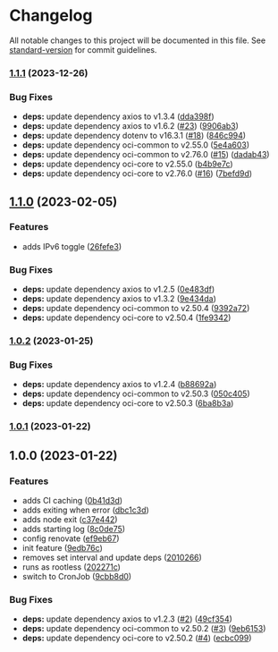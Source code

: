 # Changelog

All notable changes to this project will be documented in this file. See [standard-version](https://github.com/conventional-changelog/standard-version) for commit guidelines.

### [1.1.1](https://github.com/powerkernel/oci-cf-ip-rule/compare/v1.1.0...v1.1.1) (2023-12-26)


### Bug Fixes

* **deps:** update dependency axios to v1.3.4 ([dda398f](https://github.com/powerkernel/oci-cf-ip-rule/commit/dda398f1486de56e16dcd127022d793d564194ec))
* **deps:** update dependency axios to v1.6.2 ([#23](https://github.com/powerkernel/oci-cf-ip-rule/issues/23)) ([9906ab3](https://github.com/powerkernel/oci-cf-ip-rule/commit/9906ab33cb4b416905e63ff0a0d2ced7790e59c9))
* **deps:** update dependency dotenv to v16.3.1 ([#18](https://github.com/powerkernel/oci-cf-ip-rule/issues/18)) ([846c994](https://github.com/powerkernel/oci-cf-ip-rule/commit/846c9943977d52255ceab438270706f430b9a886))
* **deps:** update dependency oci-common to v2.55.0 ([5e4a603](https://github.com/powerkernel/oci-cf-ip-rule/commit/5e4a6030e85274dcc71d94f99401f102ea70a83e))
* **deps:** update dependency oci-common to v2.76.0 ([#15](https://github.com/powerkernel/oci-cf-ip-rule/issues/15)) ([dadab43](https://github.com/powerkernel/oci-cf-ip-rule/commit/dadab436a6b2b27844cfbe2ae412c7258f88eb79))
* **deps:** update dependency oci-core to v2.55.0 ([b4b9e7c](https://github.com/powerkernel/oci-cf-ip-rule/commit/b4b9e7c73a5be2e9349d21935be110e410f0a730))
* **deps:** update dependency oci-core to v2.76.0 ([#16](https://github.com/powerkernel/oci-cf-ip-rule/issues/16)) ([7befd9d](https://github.com/powerkernel/oci-cf-ip-rule/commit/7befd9d9d2b3256e99b3ad5310873d867d135f0d))

## [1.1.0](https://github.com/powerkernel/oci-cf-ip-rule/compare/v1.0.2...v1.1.0) (2023-02-05)


### Features

* adds IPv6 toggle ([26fefe3](https://github.com/powerkernel/oci-cf-ip-rule/commit/26fefe36a191356e5614a1a9638ef6239383e9c0))


### Bug Fixes

* **deps:** update dependency axios to v1.2.5 ([0e483df](https://github.com/powerkernel/oci-cf-ip-rule/commit/0e483df8a76a5af73ba80eebb506d044789eacf5))
* **deps:** update dependency axios to v1.3.2 ([9e434da](https://github.com/powerkernel/oci-cf-ip-rule/commit/9e434da0f5e4c1e803add0f2b4445ebfa3799367))
* **deps:** update dependency oci-common to v2.50.4 ([9392a72](https://github.com/powerkernel/oci-cf-ip-rule/commit/9392a7200ea5161615556dedd504df693e0447ee))
* **deps:** update dependency oci-core to v2.50.4 ([1fe9342](https://github.com/powerkernel/oci-cf-ip-rule/commit/1fe93422d697fa6f2f74ee3cd54ad2d3223584b5))

### [1.0.2](https://github.com/powerkernel/oci-cf-ip-rule/compare/v1.0.1...v1.0.2) (2023-01-25)


### Bug Fixes

* **deps:** update dependency axios to v1.2.4 ([b88692a](https://github.com/powerkernel/oci-cf-ip-rule/commit/b88692ae7a27b08ac7acaf0ab186b85db19af477))
* **deps:** update dependency oci-common to v2.50.3 ([050c405](https://github.com/powerkernel/oci-cf-ip-rule/commit/050c405cc69190abd6afaab2e44ee2289c4ad3a1))
* **deps:** update dependency oci-core to v2.50.3 ([6ba8b3a](https://github.com/powerkernel/oci-cf-ip-rule/commit/6ba8b3ac44724af18157af5f101bf7af6cf95a4c))

### [1.0.1](https://github.com/powerkernel/oci-cf-ip-rule/compare/v1.0.0...v1.0.1) (2023-01-22)

## 1.0.0 (2023-01-22)


### Features

* adds CI caching ([0b41d3d](https://github.com/powerkernel/oci-cf-ip-rule/commit/0b41d3d04e4e0274c51b58107da9ad93e630ecd5))
* adds exiting when error ([dbc1c3d](https://github.com/powerkernel/oci-cf-ip-rule/commit/dbc1c3d5ef54920cc3e45a41dc2366e1f1ac4528))
* adds node exit ([c37e442](https://github.com/powerkernel/oci-cf-ip-rule/commit/c37e442f54bab3674d2fc1033e2d11b9d50249f0))
* adds starting log ([8c0de75](https://github.com/powerkernel/oci-cf-ip-rule/commit/8c0de757846f70cf8bd4b2f8f1fa0c0e4e2c3e89))
* config renovate ([ef9eb67](https://github.com/powerkernel/oci-cf-ip-rule/commit/ef9eb67a2938f63d277ba901660ada39ab4dcf85))
* init feature ([9edb76c](https://github.com/powerkernel/oci-cf-ip-rule/commit/9edb76c6f72dac26795417c2f33133de94f4e4f0))
* removes set interval and update deps ([2010266](https://github.com/powerkernel/oci-cf-ip-rule/commit/2010266e2fbb79a5e38e1c1771537141b1ef2d3a))
* runs as rootless ([202271c](https://github.com/powerkernel/oci-cf-ip-rule/commit/202271cd010a1d3206eb837826abf1a76de874ae))
* switch to CronJob ([9cbb8d0](https://github.com/powerkernel/oci-cf-ip-rule/commit/9cbb8d06131dc0d1f5f7ce83a5439348e30f77af))


### Bug Fixes

* **deps:** update dependency axios to v1.2.3 ([#2](https://github.com/powerkernel/oci-cf-ip-rule/issues/2)) ([49cf354](https://github.com/powerkernel/oci-cf-ip-rule/commit/49cf3540c41d5bf515a59ffd91f4e717cbb1fb7c))
* **deps:** update dependency oci-common to v2.50.2 ([#3](https://github.com/powerkernel/oci-cf-ip-rule/issues/3)) ([9eb6153](https://github.com/powerkernel/oci-cf-ip-rule/commit/9eb61537d0891bb910faea48a049337db81fa56c))
* **deps:** update dependency oci-core to v2.50.2 ([#4](https://github.com/powerkernel/oci-cf-ip-rule/issues/4)) ([ecbc099](https://github.com/powerkernel/oci-cf-ip-rule/commit/ecbc0998e87f27085de57081f2ebc000035a976f))
